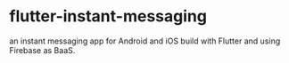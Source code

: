 # flutter-instant-messaging

an instant messaging app for Android and iOS build with Flutter and using Firebase as BaaS.
